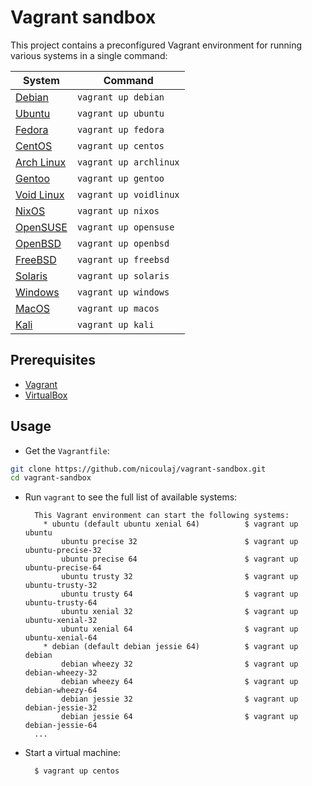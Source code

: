 # Vagrant sandbox

This project contains a preconfigured Vagrant environment for running various systems in a single command:

| System                                       | Command                |
| -------------------------------------------- | ---------------------- |
| [Debian](https://www.debian.org)             | `vagrant up debian`    |
| [Ubuntu](https://www.ubuntu.com)             | `vagrant up ubuntu`    |
| [Fedora](https://getfedora.org)              | `vagrant up fedora`    |
| [CentOS](https://www.centos.org)             | `vagrant up centos`    |
| [Arch Linux](https://www.archlinux.org)      | `vagrant up archlinux` |
| [Gentoo](https://www.gentoo.org)             | `vagrant up gentoo`    |
| [Void Linux](http://www.voidlinux.eu)        | `vagrant up voidlinux` |
| [NixOS](https://nixos.org)                   | `vagrant up nixos`     |
| [OpenSUSE](https://www.opensuse.org)         | `vagrant up opensuse`  |
| [OpenBSD](https://www.openbsd.org)           | `vagrant up openbsd`   |
| [FreeBSD](https://www.freebsd.org)           | `vagrant up freebsd`   |
| [Solaris](http://www.oracle.com/solaris)     | `vagrant up solaris`   |
| [Windows](https://www.microsoft.com/windows) | `vagrant up windows`   |
| [MacOS](http://www.apple.com/macos)          | `vagrant up macos`     |
| [Kali](https://www.kali.org/)                | `vagrant up kali`      |

## Prerequisites

* [Vagrant](https://www.vagrantup.com)
* [VirtualBox](https://www.virtualbox.org)

## Usage

* Get the `Vagrantfile`:

```bash
git clone https://github.com/nicoulaj/vagrant-sandbox.git
cd vagrant-sandbox
```

* Run `vagrant` to see the full list of available systems:

        This Vagrant environment can start the following systems:
          * ubuntu (default ubuntu xenial 64)          $ vagrant up ubuntu
              ubuntu precise 32                        $ vagrant up ubuntu-precise-32
              ubuntu precise 64                        $ vagrant up ubuntu-precise-64
              ubuntu trusty 32                         $ vagrant up ubuntu-trusty-32
              ubuntu trusty 64                         $ vagrant up ubuntu-trusty-64
              ubuntu xenial 32                         $ vagrant up ubuntu-xenial-32
              ubuntu xenial 64                         $ vagrant up ubuntu-xenial-64
          * debian (default debian jessie 64)          $ vagrant up debian
              debian wheezy 32                         $ vagrant up debian-wheezy-32
              debian wheezy 64                         $ vagrant up debian-wheezy-64
              debian jessie 32                         $ vagrant up debian-jessie-32
              debian jessie 64                         $ vagrant up debian-jessie-64
        ...

* Start a virtual machine:

        $ vagrant up centos
